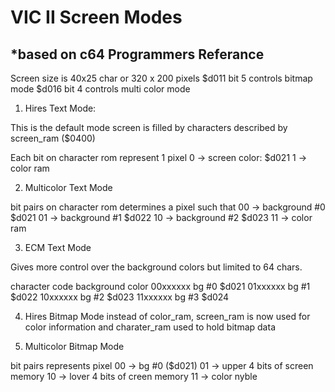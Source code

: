 
# VIC II Screen Modes                         
## *based on c64 Programmers Referance        

Screen size is 40x25 char or 320 x 200 pixels
$d011 bit 5 controls bitmap mode
$d016 bit 4 controls multi color mode


1)  Hires Text Mode:
    
  This is the default mode
  screen is filled by characters described by screen_ram ($0400)  

  Each bit on character rom represent 1 pixel
  0 -> screen color:  $d021
  1 -> color ram


2) Multicolor Text Mode
  
  bit pairs on character rom determines a pixel such that 
  00 -> background #0 $d021
  01 -> background #1 $d022
  10 -> background #2 $d023
  11 -> color ram


3) ECM Text Mode

  Gives more control over the background colors but limited to 64 chars.
  
  character code  background color
  00xxxxxx        bg #0 $d021
  01xxxxxx        bg #1 $d022
  10xxxxxx        bg #2 $d023
  11xxxxxx        bg #3 $d024

4) Hires Bitmap Mode
  instead of color_ram, screen_ram is now used for color information
  and charater_ram used to hold bitmap data
  

5) Multicolor Bitmap Mode

  bit pairs represents pixel 
  00 -> bg #0 ($d021)
  01 -> upper 4 bits of screen memory
  10 -> lover 4 bits of creen memory
  11 -> color nyble
